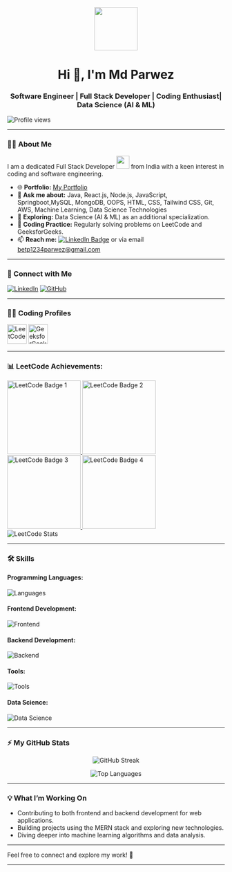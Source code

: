 <div id="header" align="center">
  <img src="https://media.giphy.com/media/M9gbBd9nbDrOTu1Mqx/giphy.gif" width="100"/>
</div>

<h1 align="center">Hi 👋, I'm Md Parwez</h1>
<h3 align="center">Software Engineer | Full Stack Developer | Coding Enthusiast| Data Science (AI & ML)</h3>

<p align="left">
  <img src="https://komarev.com/ghpvc/?username=mdparwez&label=Profile%20views&color=0e75b6&style=flat" alt="Profile views" />
</p>

---

### 👨‍💻 About Me

I am a dedicated Full Stack Developer <img src="https://media.giphy.com/media/WUlplcMpOCEmTGBtBW/giphy.gif" width="30"> from India with a keen interest in coding and software engineering.

- 🌐 **Portfolio:** [My Portfolio](https://mdparwezportfolio-website.vercel.app/)
- 💬 **Ask me about:** Java, React.js, Node.js, JavaScript, Springboot,MySQL, MongoDB, OOPS, HTML, CSS, Tailwind CSS, Git, AWS, Machine Learning, Data Science Technologies
- 🌱 **Exploring:** Data Science (AI & ML) as an additional specialization.
- 🚀 **Coding Practice:** Regularly solving problems on LeetCode and GeeksforGeeks.
- 📫 **Reach me:** [![LinkedIn Badge](https://img.shields.io/badge/-parwez-blue?style=flat&logo=Linkedin&logoColor=white)](https://www.linkedin.com/in/md-parwez-3a44871b7/) or via email betp1234parwez@gmail.com

---

### 🚀 Connect with Me

[![LinkedIn](https://skillicons.dev/icons?i=linkedin)](https://www.linkedin.com/in/md-parwez-3a44871b7)
[![GitHub](https://skillicons.dev/icons?i=github)](https://github.com/MdParwez)

---

### 👨‍💻 Coding Profiles

<div>
  <a href="https://leetcode.com/imparwez/" target="_blank"><img src="https://firebasestorage.googleapis.com/v0/b/storage-2a9f1.appspot.com/o/github-readme-img%2F6.svg?alt=media&token=2e74ad55-57f2-40aa-adff-c46ea7a8b4c5" alt="LeetCode" height="45" width="45"/></a>
  <a href="https://auth.geeksforgeeks.org/user/imparwez/" target="_blank"><img src="https://firebasestorage.googleapis.com/v0/b/storage-2a9f1.appspot.com/o/github-readme-img%2F5.svg?alt=media&token=dcf0a6d1-d72b-4716-b119-5db5e169480c" alt="GeeksforGeeks" height="45" width="45"/></a>
</div>

---

### 📊 LeetCode Achievements:

  <a href="https://leetcode.com/u/imparwez/" target="_blank">
    <img src="https://leetcode.com/static/images/badges/2024/gif/2024-02.gif" alt="LeetCode Badge 1" height="170" width="170" />
    <img src="https://leetcode.com/static/images/badges/2024/gif/2024-03.gif" alt="LeetCode Badge 2" height="170" width="170" />
    <img src="https://assets.leetcode.com/static_assets/marketing/2024-200.gif" alt="LeetCode Badge 3" height="170" width="170" />
    <img src="https://assets.leetcode.com/static_assets/marketing/2024-100.gif" alt="LeetCode Badge 4" height="170" width="170" />
  </a>
</div>

<div>
  <img src="https://leetcard.jacoblin.cool/imparwez?theme=dark&font=Nunito&ext=heatmap" alt="LeetCode Stats" />
</div>

---

### 🛠️ Skills

#### Programming Languages:

![Languages](https://skillicons.dev/icons?i=c,cpp,python,java,kotlin,js)

#### Frontend Development:

![Frontend](https://skillicons.dev/icons?i=html,css,bootstrap,tailwind,js,ts,react,redux,angular,figma)

#### Backend Development:

![Backend](https://skillicons.dev/icons?i=nodejs,express,mongo,mysql,firebase,aws,gcp)

#### Tools:

![Tools](https://skillicons.dev/icons?i=git,github,linux,androidstudio,docker,vscode,idea,md,ps)

#### Data Science:

![Data Science](https://skillicons.dev/icons?i=python,r,tensorflow,pytorch,keras,numpy,pandas,matplotlib,seaborn,scikit-learn)

---

### ⚡ My GitHub Stats

<p align="center">
  <img src="http://github-readme-streak-stats.herokuapp.com?user=MdParwez&theme=dark&background=000000" alt="GitHub Streak"/>
</p>

<p align="center">
  <img src="https://github-readme-stats.vercel.app/api/top-langs/?username=MdParwez&layout=compact&theme=vision-friendly-dark" alt="Top Languages"/>
</p>

---

### 💡 What I’m Working On

- Contributing to both frontend and backend development for web applications.
- Building projects using the MERN stack and exploring new technologies.
- Diving deeper into machine learning algorithms and data analysis.

---

Feel free to connect and explore my work! 🚀

<hr>

